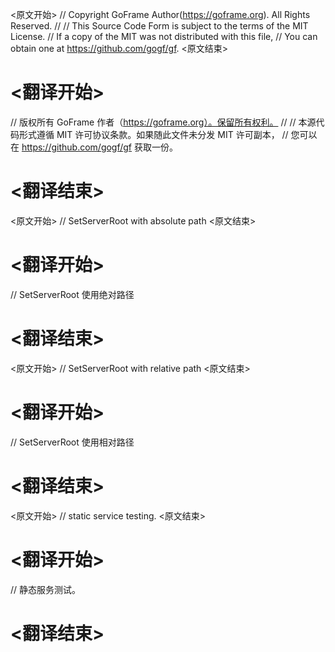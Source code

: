 
<原文开始>
// Copyright GoFrame Author(https://goframe.org). All Rights Reserved.
//
// This Source Code Form is subject to the terms of the MIT License.
// If a copy of the MIT was not distributed with this file,
// You can obtain one at https://github.com/gogf/gf.
<原文结束>

# <翻译开始>
// 版权所有 GoFrame 作者（https://goframe.org）。保留所有权利。
//
// 本源代码形式遵循 MIT 许可协议条款。如果随此文件未分发 MIT 许可副本，
// 您可以在 https://github.com/gogf/gf 获取一份。
# <翻译结束>







<原文开始>
// SetServerRoot with absolute path
<原文结束>

# <翻译开始>
// SetServerRoot 使用绝对路径
# <翻译结束>


<原文开始>
// SetServerRoot with relative path
<原文结束>

# <翻译开始>
// SetServerRoot 使用相对路径
# <翻译结束>


<原文开始>
// static service testing.
<原文结束>

# <翻译开始>
// 静态服务测试。
# <翻译结束>

